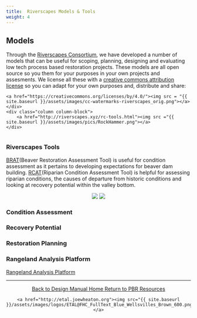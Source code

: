 ```yaml
---
title:  Riverscapes Models & Tools
weight: 4
---
```



## Models 

<div class="row small-up-2 medium-up-2 large-up-2">
  <div class="column column-block">
	Through the <a href="http://riverscapes.xyz">Riverscapes Consortium</a>, we have developed a number of models that can be useful for scoping, planning, designing and evaluating low tech process based restoration projects. These models are all open source <a href="https://github.com/Riverscapes"><i class="fa fa-github" aria-hidden="true"></i></a> so you them for your purposes in your own projects and assesments.  We license all these with a <a href="https://creativecommons.org/licenses/by/4.0/legalcode">creative commons <i class="fa fa-creative-commons" aria-hidden="true"></i> attribution license</a> so you can adapt for your own purposes and, distribute and share:

	<a href="https://creativecommons.org/licenses/by/4.0/"><img src = "{{ site.baseurl }}/assets/images/cc-watermarks-riverscapes_orig.png"></a>
	</div>
	<div class="column column-block">
		<a href="http://riverscapes.xyz/rc-tools.html"><img src ="{{ site.baseurl }}/assets/images/pics/RockHammer.png"></a>
	</div>
</div>


### Riverscapes Tools


[BRAT](http://brat.riverscapes.xyz)(Beaver Restoration Assessment Tool) is useful for condition assessment as it pertains to developing expectations for beaver dam building.  [RCAT](http://rcat.riverscapes.xyz)(Riparian Condition Assessment Tool) is helpful for assessing riparian conditions, the causes of departure from historic conditions and looking at recovery potential within the valley bottom. 

<div align="center">
	<a class="button alert" href="http://brat.riverscapes.xyz"><img src="{{ site.baseurl }}/assets/images/BRAT_Logo-wGrayTxt.png"></a>
	<a class="button alert" href="http://rcat.riverscapes.xyz"><img src="{{ site.baseurl }}/assets/images/RCAT_Logo-wTxt.png"></a>
</div>

###  Condition Assessment



### Recovery Potential


### Restoration Planning

### Rangeland Analysis Platform
[Rangeland Analysis Platform](http://rangelands.app)




------
<div align="center">
	<a class="hollow button" href="{{ site.baseurl }}/"><i class="fa fa-arrow-circle-left" aria-hidden="true"></i>  Back to Design Manual Home <i class="fa fa-book" aria-hidden="true"></i></a>
	<a class="hollow button" href="{{ site.baseurl }}/resources/"><i class="fa fa-arrow-circle-up" aria-hidden="true"></i>  Return to PBR Resources <i class="fa fa-thumbs-up" aria-hidden="true"></i></a>

    <a href="http://etal.joewheaton.org"><img src="{{ site.baseurl }}/assets/images/logos/ETAL@FHC_FullText_Blue_Wellsvilles_Brown_600.png"></a>

</div>
